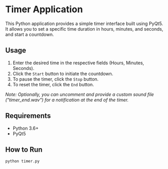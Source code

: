# Timer Application

This Python application provides a simple timer interface built using PyQt5. It allows you to set a specific time duration in hours, minutes, and seconds, and start a countdown. 

## Usage

1. Enter the desired time in the respective fields (Hours, Minutes, Seconds).
2. Click the `Start` button to initiate the countdown.
3. To pause the timer, click the `Stop` button.
4. To reset the timer, click the `End` button.

*Note: Optionally, you can uncomment and provide a custom sound file ("timer_end.wav") for a notification at the end of the timer.*

## Requirements

- Python 3.6+
- PyQt5

## How to Run

```bash
python timer.py
```
